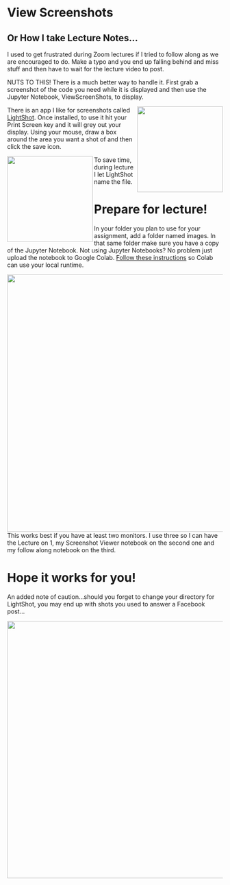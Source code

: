 # View Screenshots
## Or How I take Lecture Notes...
I used to get frustrated during Zoom lectures if I tried to follow along as we are encouraged to do.  Make a typo and you end up falling behind and miss stuff and then have to wait for the lecture video to post.

NUTS TO THIS!  There is a much better way to handle it.  First grab a screenshot of the code you need while it is displayed and then use the Jupyter Notebook, ViewScreenShots, to display.

<img align="right" src="https://github.com/vjmiyagi/vjmiyagi.github.io/blob/master/img/LightShot.png?raw=true" width=200>

There is an app I like for screenshots called [LightShot](https://app.prntscr.com/en/index.html).  Once installed, to use it hit your Print Screen key and it will grey out your display.  Using your mouse, draw a box around the area you want a shot of and then click the save icon.

<img align="left" src="https://github.com/vjmiyagi/vjmiyagi.github.io/blob/master/img/SaveIcon.png?raw=true" width=200>

To save time, during lecture I let LightShot name the file.

# Prepare for lecture!

In your folder you plan to use for your assignment, add a folder named images.  In that same folder make sure you have a copy of the Jupyter Notebook.  Not using Jupyter Notebooks?  No problem just upload the notebook to Google Colab. [Follow these instructions](https://research.google.com/colaboratory/local-runtimes.html) so Colab can use your local runtime.

<img align="right" src="https://github.com/vjmiyagi/vjmiyagi.github.io/blob/master/img/Screenshot_1.png?raw=true" width=600>

This works best if you have at least two monitors.  I use three so I can have the Lecture on 1, my Screenshot Viewer notebook on the second one and my follow along notebook on the third.

# Hope it works for you!

An added note of caution...should you forget to change your directory for LightShot, you may end up with shots you used to answer a Facebook post...

<img align="left" src="https://github.com/vjmiyagi/vjmiyagi.github.io/blob/master/img/emu.png?raw=true" width=600>


